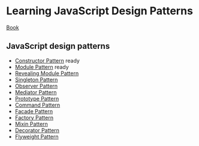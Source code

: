 # Learning JavaScript Design Patterns
 [Book](https://addyosmani.com/resources/essentialjsdesignpatterns/book/)

## JavaScript design patterns
* [Constructor Pattern](https://addyosmani.com/resources/essentialjsdesignpatterns/book/#constructorpatternjavascript) ready
* [Module Pattern](https://addyosmani.com/resources/essentialjsdesignpatterns/book/#modulepatternjavascript) ready
* [Revealing Module Pattern](https://addyosmani.com/resources/essentialjsdesignpatterns/book/#revealingmodulepatternjavascript)
* [Singleton Pattern](https://addyosmani.com/resources/essentialjsdesignpatterns/book/#singletonpatternjavascript)
* [Observer Pattern](https://addyosmani.com/resources/essentialjsdesignpatterns/book/#observerpatternjavascript)
* [Mediator Pattern](https://addyosmani.com/resources/essentialjsdesignpatterns/book/#mediatorpatternjavascript)
* [Prototype Pattern](https://addyosmani.com/resources/essentialjsdesignpatterns/book/#prototypepatternjavascript)
* [Command Pattern](https://addyosmani.com/resources/essentialjsdesignpatterns/book/#commandpatternjavascript)
* [Facade Pattern](https://addyosmani.com/resources/essentialjsdesignpatterns/book/#facadepatternjavascript)
* [Factory Pattern](https://addyosmani.com/resources/essentialjsdesignpatterns/book/#factorypatternjavascript)
* [Mixin Pattern](https://addyosmani.com/resources/essentialjsdesignpatterns/book/#mixinpatternjavascript)
* [Decorator Pattern](https://addyosmani.com/resources/essentialjsdesignpatterns/book/#decoratorpatternjavascript)
* [Flyweight Pattern](https://addyosmani.com/resources/essentialjsdesignpatterns/book/#detailflyweight)

